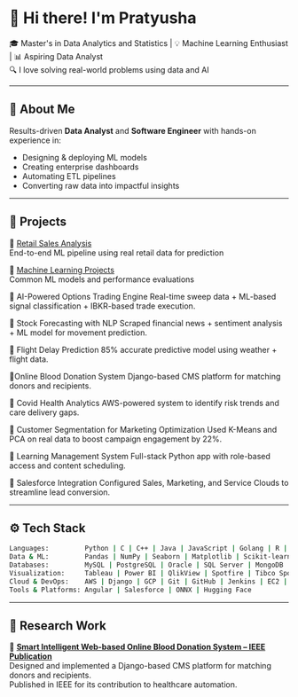 # 👋 Hi there! I'm Pratyusha

🎓 Master's in Data Analytics and Statistics | 💡 Machine Learning Enthusiast | 📊 Aspiring Data Analyst  
🔍 I love solving real-world problems using data and AI

---
## 💼 About Me

Results-driven **Data Analyst** and **Software Engineer** with hands-on experience in:
- Designing & deploying ML models  
- Creating enterprise dashboards  
- Automating ETL pipelines  
- Converting raw data into impactful insights  

---

## 🚀 Projects

🔹 [Retail Sales Analysis](https://github.com/pratyusha56/Retail-Sales-Analysis)  
End-to-end ML pipeline using real retail data for prediction

🔹 [Machine Learning Projects](https://github.com/pratyusha56/Machine-Learning-)  
Common ML models and performance evaluations

🔹 AI-Powered Options Trading Engine
Real-time sweep data + ML-based signal classification + IBKR-based trade execution.

🔹 Stock Forecasting with NLP
Scraped financial news + sentiment analysis + ML model for movement prediction.

🔹 Flight Delay Prediction
85% accurate predictive model using weather + flight data.

🔹Online Blood Donation System
Django-based CMS platform for matching donors and recipients.

🔹 Covid Health Analytics
AWS-powered system to identify risk trends and care delivery gaps.

🔹 Customer Segmentation for Marketing Optimization
Used K-Means and PCA on real data to boost campaign engagement by 22%.

🔹 Learning Management System
Full-stack Python app with role-based access and content scheduling.

🔹 Salesforce Integration
Configured Sales, Marketing, and Service Clouds to streamline lead conversion.

---

## ⚙️ Tech Stack

```bash
Languages:         Python | C | C++ | Java | JavaScript | Golang | R | MATLAB  
Data & ML:         Pandas | NumPy | Seaborn | Matplotlib | Scikit-learn | ML | NLP  
Databases:         MySQL | PostgreSQL | Oracle | SQL Server | MongoDB  
Visualization:     Tableau | Power BI | QlikView | Spotfire | Tibco Spotfire  
Cloud & DevOps:    AWS | Django | GCP | Git | GitHub | Jenkins | EC2 | S3  
Tools & Platforms: Angular | Salesforce | ONNX | Hugging Face
```
---
## 🧪 Research Work

🔬 **[Smart Intelligent Web-based Online Blood Donation System – IEEE Publication](https://ieeexplore.ieee.org/document/9591811)**  
Designed and implemented a Django-based CMS platform for matching donors and recipients.  
Published in IEEE for its contribution to healthcare automation.


